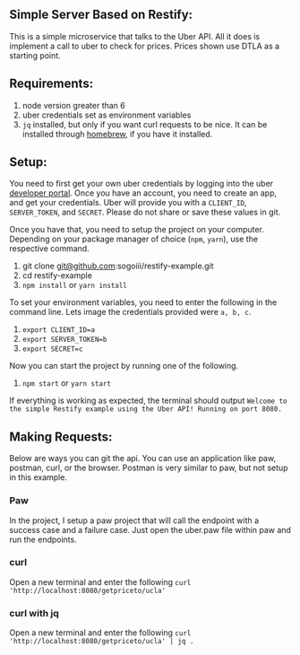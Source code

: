 Simple Server Based on Restify:
-----

This is a simple microservice that talks to the Uber API. All it does is implement a call to uber to check for prices. Prices shown use DTLA as a starting point.


Requirements:
---

1. node version greater than 6
2. uber credentials set as environment variables
3. `jq` installed, but only if you want curl requests to be nice. It can be installed through [homebrew](https://brew.sh), if you have it installed.

Setup:
---

You need to first get your own uber credentials by logging into the uber [developer portal](https://developer.uber.com). Once you have an account, you need to create an app, and get your credentials. Uber will provide you with a `CLIENT_ID`, `SERVER_TOKEN`, and `SECRET`. Please do not share or save these values in git.


Once you have that, you need to setup the project on your computer. Depending on your package manager of choice (`npm`, `yarn`), use the respective command.

1. git clone git@github.com:sogoiii/restify-example.git
2. cd restify-example
3. `npm install` or `yarn install`

To set your environment variables, you need to enter the following in the command line. Lets image the credentials provided were `a, b, c`.

1. `export CLIENT_ID=a`
2. `export SERVER_TOKEN=b`
3. `export SECRET=c`

Now you can start the project by running one of the following.

1. `npm start` or `yarn start`

If everything is working as expected, the terminal should output `Welcome to the simple Restify example using the Uber API! Running on port 8080.`


Making Requests:
----

Below are ways you can git the api. You can use an application like paw, postman, curl, or the browser. Postman is very similar to paw, but not setup in this example.


### Paw
In the project, I setup a paw project that will call the endpoint with a success case and a failure case. Just open the uber.paw file within paw and run the endpoints.


### curl

Open a new terminal and enter the following `curl 'http://localhost:8080/getpriceto/ucla'`

### curl with jq

Open a new terminal and enter the following `curl 'http://localhost:8080/getpriceto/ucla' | jq .`
